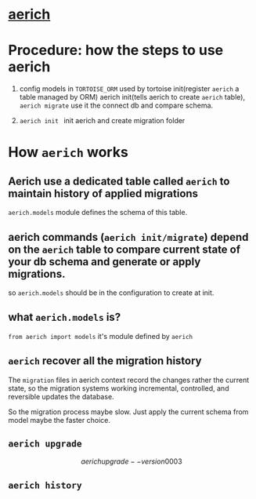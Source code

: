 # [aerich](https://tortoise.github.io/migration.html#initialization)
# Procedure: how the steps to use aerich
1. config models in `TORTOISE_ORM`
used by tortoise init(register `aerich` a table managed by ORM) aerich init(tells aerich to create `aerich` table), `aerich migrate` use it the connect db and compare schema.

2. `aerich init ` init aerich and create migration folder


# How `aerich` works
## Aerich use a dedicated table called `aerich` to maintain history of applied migrations
`aerich.models` module defines the schema of this table.
## aerich commands (`aerich init/migrate`) depend on the `aerich` table to compare current state of your db schema and generate or apply migrations.

so `aerich.models` should be in the configuration to create at init.
## what `aerich.models` is?
`from aerich import models` it's module defined by `aerich`

## `aerich` recover all the migration history
The `migration` files in aerich context record the changes rather the current state, so the migration systems working incremental, controlled, and reversible updates the database.

So the migration process maybe slow. Just apply the current schema from model maybe the faster choice.
## `aerich upgrade`
$$aerich upgrade --version 0003$$
## `aerich history`
